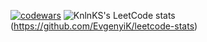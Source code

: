 [![codewars](https://www.codewars.com/users/username/badges/large)](https://www.codewars.com/users/EvgenProg) 
![KnlnKS's LeetCode stats](https://leetcode-stats-six.vercel.app/api?username=EvgenyiK)(https://github.com/EvgenyiK/leetcode-stats)
